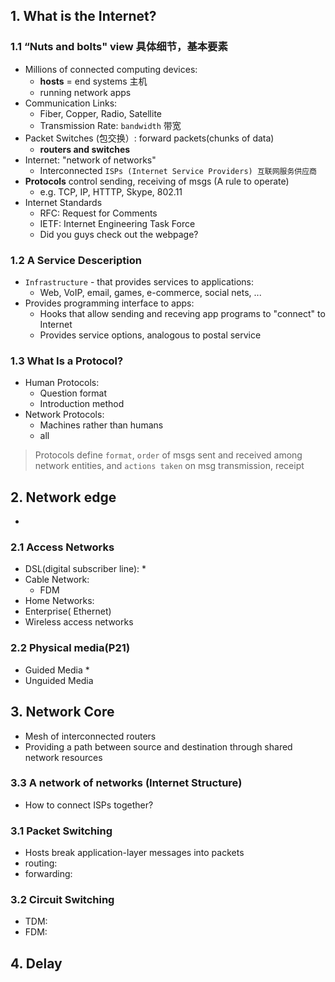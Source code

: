 ## 1. What is the Internet?

### 1.1 “Nuts and bolts" view 具体细节，基本要素
* Millions of connected computing devices:
  * **hosts** = end systems 主机
  * running network apps
* Communication Links:
  * Fiber, Copper, Radio, Satellite
  * Transmission Rate: `bandwidth` 带宽
* Packet Switches (包交换）: forward packets(chunks of data)
  * **routers and switches**
* Internet: "network of networks"
  * Interconnected `ISPs (Internet Service Providers) 互联网服务供应商`
* **Protocols** control sending, receiving of msgs (A rule to operate)
  * e.g. TCP, IP, HTTTP, Skype, 802.11
* Internet Standards
  * RFC: Request for Comments
  * IETF: Internet Engineering Task Force
  * Did you guys check out the webpage?
### 1.2 A Service Desceription
* `Infrastructure` - that provides services to applications:
  - Web, VoIP, email, games, e-commerce, social nets, ...
* Provides programming interface to apps:
  - Hooks that allow sending and receving app programs to "connect" to Internet
  - Provides service options, analogous to postal service
### 1.3 What Is a Protocol?
* Human Protocols:
  * Question format
  * Introduction method
* Network Protocols:
  * Machines rather than humans
  * all 
> Protocols define `format`, `order` of msgs sent and received among network entities, and `actions taken` on msg transmission, receipt

## 2. Network edge
*
### 2.1 Access Networks
* DSL(digital subscriber line):
  *
* Cable Network:
  * FDM
* Home Networks:
* Enterprise( Ethernet)
* Wireless access networks
  
### 2.2 Physical media(P21)
* Guided Media
  * 
* Unguided Media

## 3. Network Core
* Mesh of interconnected routers
* Providing a path between source and destination through shared network resources
### 3.3 A network of networks (Internet Structure)
* How to connect ISPs together?
### 3.1 Packet Switching
* Hosts break application-layer messages into packets
* routing:
* forwarding:

### 3.2 Circuit Switching
* TDM:
* FDM:

## 4. Delay

